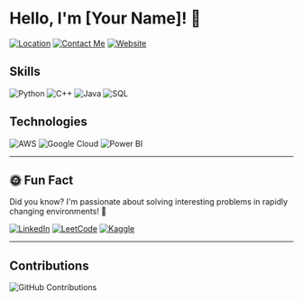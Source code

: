 # Hello, I'm [Your Name]! 👋

[![Location](https://img.shields.io/badge/Location-[Your_Location]-blue)](#)
[![Contact Me](https://img.shields.io/badge/Email-Contact%20Me-orange)](mailto:your-email@example.com)
[![Website](https://img.shields.io/badge/Website-Visit%20Me-brightgreen)](https://yourwebsite.com)

## Skills
![Python](https://img.shields.io/badge/Python-%23FFD43B.svg?&logo=python&logoColor=white)
![C++](https://img.shields.io/badge/C++-%2300599C.svg?&logo=cplusplus&logoColor=white)
![Java](https://img.shields.io/badge/Java-%23FF4500.svg?&logo=java&logoColor=white)
![SQL](https://img.shields.io/badge/SQL-%230075C7.svg?&logo=mysql&logoColor=white)

## Technologies
![AWS](https://img.shields.io/badge/AWS-%23FF9900.svg?&logo=amazon-aws&logoColor=white)
![Google Cloud](https://img.shields.io/badge/Google%20Cloud-%234285F4.svg?&logo=google-cloud&logoColor=white)
![Power BI](https://img.shields.io/badge/Power%20BI-%23F2C811.svg?&logo=power-bi&logoColor=black)

---

## 🌞 Fun Fact
Did you know? I'm passionate about solving interesting problems in rapidly changing environments! 🚀

[![LinkedIn](https://img.shields.io/badge/LinkedIn-Connect-blue?logo=linkedin)](https://linkedin.com/in/yourusername)
[![LeetCode](https://img.shields.io/badge/LeetCode-Solve-orange?logo=leetcode)](https://leetcode.com/yourusername)
[![Kaggle](https://img.shields.io/badge/Kaggle-Compete-blue?logo=kaggle)](https://kaggle.com/yourusername)

---

## Contributions
![GitHub Contributions](https://github-readme-streak-stats.herokuapp.com?user=yourusername)
